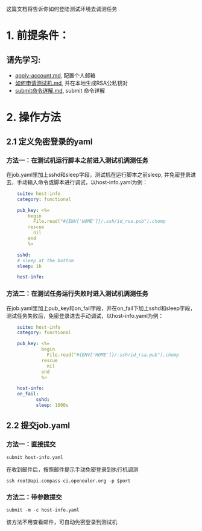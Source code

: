 这篇文档将告诉你如何登陆测试环境去调测任务

# 1. 前提条件：
## 请先学习:
* [apply-account.md](https://gitee.com/wu_fengguang/compass-ci/blob/master/doc/manual/apply-account.md), 配置个人邮箱
* [如何申请测试机.md](https://gitee.com/wu_fengguang/compass-ci/blob/master/doc/manual/如何申请测试机.md), 并在本地生成RSA公私钥对
* [submit命令详解.md](https://gitee.com/wu_fengguang/compass-ci/blob/master/doc/manual/submit命令详解.md), submit 命令详解

# 2. 操作方法

## 2.1 定义免密登录的yaml

### 方法一：在测试机运行脚本之前进入测试机调测任务

在job.yaml里加上sshd和sleep字段，测试机在运行脚本之前sleep, 并免密登录进去，手动输入命令或脚本进行调试，以host-info.yaml为例：

```yaml
    suite: host-info
    category: functional

    pub_key: <%=
        begin
          File.read("#{ENV['HOME']}/.ssh/id_rsa.pub").chomp
        rescue
          nil
        end
        %>

    sshd:
    # sleep at the bottom
    sleep: 1h

    host-info:
```

### 方法二：在测试任务运行失败时进入测试机调测任务

在job.yaml里加上pub_key和on_fail字段，并在on_fail下加上sshd和sleep字段，测试任务失败后，免密登录进去手动调试，以host-info.yaml为例：

```yaml
    suite: host-info
    category: functional

    pub_key: <%=
             begin
               File.read("#{ENV['HOME']}/.ssh/id_rsa.pub").chomp
             rescue
               nil
             end
             %>

    host-info:
    on_fail:
           sshd:
           sleep: 1000s
```

## 2.2 提交job.yaml

### 方法一：直接提交

    submit host-info.yaml

在收到邮件后，按照邮件提示手动免密登录到执行机调测

    ssh root@api.compass-ci.openeuler.org -p $port

### 方法二：带参数提交

    submit -m -c host-info.yaml

该方法不用查看邮件，可自动免密登录到测试机

